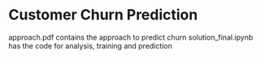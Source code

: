 # Customer Churn Prediction
approach.pdf contains the approach to predict churn
solution_final.ipynb has the code for analysis, training and prediction
